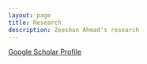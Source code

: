 ```yaml
---
layout: page
title: Research
description: Zeeshan Ahmad's research
---
```


<a href="https://scholar.google.com/citations?hl=en&user=k0xt6mgAAAAJ&view_op=list_works">Google Scholar Profile</a>

<!-- Note: this is how to write a comment in HTML. Everything in here won't show up on your webpage.-->

<!--
To increase the size of the title, use fewer # in front of the paper title.
To decrease the size of the title, use more #. 
To remove the italics, remove the * before and after the description
To remove the underline from the title, remove the <u> tags (<u> and </u>)
-->